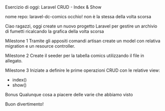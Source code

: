 Esercizio di oggi: Laravel CRUD - Index & Show

nome repo: laravel-dc-comics occhio! non è la stessa della volta scorsa

Ciao ragazzi,
oggi create un nuovo progetto Laravel per gestire un archivio di fumetti ricalcando la grafica della volta scorsa

Milestone 1
Tramite gli appositi comandi artisan create un model con relativa migration e un resource controller.

Milestone 2
Create il seeder per la tabella comics utilizzando il file in allegato.

Milestone 3
Iniziate a definire le prime operazioni CRUD con le relative view:
- index()
- show()

Bonus
Qualunque cosa a piacere delle varie che abbiamo visto

Buon divertimento!